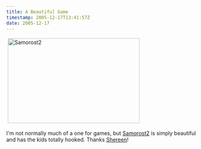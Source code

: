 ```yaml
---
title: A Beautiful Game
timestamp: 2005-12-17T13:41:57Z
date: 2005-12-17
---
```


<a href="http://www.samorost2.net/"><img src="http://blog.whatfettle.com/Picture%202.png" height="225" width="350" border="0" hspace="4" vspace="4" alt="Samorost2" /></a>
<p>I'm not normally much of a one for games, but <a href="http://www.samorost2.net/">Samorost2</a> is simply beautiful and has the kids totally hooked. Thanks <a href="http://www.livejournal.com/users/shereenb/328547.html">Shereen</a>!</p>
